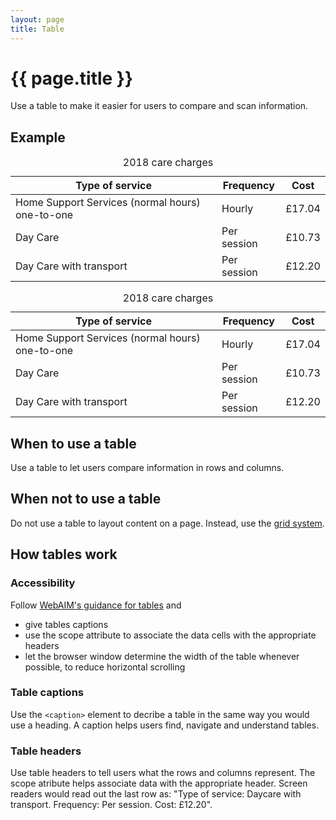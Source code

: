 ```yaml
---
layout: page
title: Table
---
```


# {{ page.title }}

Use a table to make it easier for users to compare and scan information.

## Example

<div class="table">
  <table>
    <caption>2018 care charges</caption>
      <thead>
        <tr>
          <th scope="col">Type of service</th>
          <th scope="col">Frequency</th>
          <th scope="col">Cost</th>
        </tr>
      </thead>
      <tbody>
        <tr>
          <td>Home Support Services (normal hours) one-to-one</td>
          <td>Hourly</td>
          <td>£17.04</td>
        </tr>
        <tr>
          <td>Day Care</td>
          <td>Per session</td>
          <td>£10.73</td>
        </tr>
        <tr>
          <td>Day Care with transport</td>
          <td>Per session</td>
          <td>£12.20</td>
        </tr>
      </tbody>
  </table>
</div>
    <div class="table">
    <table>
      <caption>2018 care charges</caption>
        <thead>
          <tr>
            <th scope="col">Type of service</th>
            <th scope="col">Frequency</th>
            <th scope="col">Cost</th>
          </tr>
        </thead>
        <tbody>
          <tr>
            <td>Home Support Services (normal hours) one-to-one</td>
            <td>Hourly</td>
            <td>£17.04</td>
          </tr>
          <tr>
            <td>Day Care</td>
            <td>Per session</td>
            <td>£10.73</td>
          </tr>
          <tr>
            <td>Day Care with transport</td>
            <td>Per session</td>
            <td>£12.20</td>
          </tr>
        </tbody>
    </table>
    </div>

## When to use a table

Use a table to let users compare information in rows and columns.

## When not to use a table

Do not use a table to layout content on a page. Instead, use the [grid system](/docs/core/grid-system).

## How tables work
### Accessibility

Follow [WebAIM's guidance for tables](https://webaim.org/techniques/tables/data) and

- give tables captions
- use the scope attribute to associate the data cells with the appropriate headers
- let the browser window determine the width of the table whenever possible, to reduce horizontal scrolling

### Table captions

Use the `<caption>` element to decribe a table in the same way you would use a heading. A caption helps users find, navigate and understand tables.

### Table headers

Use table headers to tell users what the rows and columns represent. The scope atribute helps associate data with the appropriate header.
Screen readers would read out the last row as: "Type of service: Daycare with transport. Frequency: Per session. Cost: £12.20".
